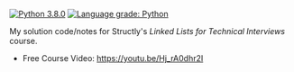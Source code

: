 [![Python 3.8.0](https://img.shields.io/badge/python-3.8+-blue.svg)](https://www.python.org/downloads/release/python-380/)
[![Language grade: Python](https://img.shields.io/lgtm/grade/python/g/plasticuproject/linked-lists-course.svg?logo=lgtm&logoWidth=18)](https://lgtm.com/projects/g/plasticuproject/linked-lists-course/context:python)

My solution code/notes for Structly's _Linked Lists for Technical Interviews_ course.

- Free Course Video: https://youtu.be/Hj_rA0dhr2I
